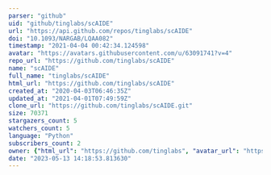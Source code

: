 ```yaml
---
parser: "github"
uid: "github/tinglabs/scAIDE"
url: "https://api.github.com/repos/tinglabs/scAIDE"
doi: "10.1093/NARGAB/LQAA082"
timestamp: "2021-04-04 00:42:34.124598"
avatar: "https://avatars.githubusercontent.com/u/63091741?v=4"
repo_url: "https://github.com/tinglabs/scAIDE"
name: "scAIDE"
full_name: "tinglabs/scAIDE"
html_url: "https://github.com/tinglabs/scAIDE"
created_at: "2020-04-03T06:46:35Z"
updated_at: "2021-04-01T07:49:59Z"
clone_url: "https://github.com/tinglabs/scAIDE.git"
size: 70371
stargazers_count: 5
watchers_count: 5
language: "Python"
subscribers_count: 2
owner: {"html_url": "https://github.com/tinglabs", "avatar_url": "https://avatars.githubusercontent.com/u/63091741?v=4", "login": "tinglabs", "type": "Organization"}
date: "2023-05-13 14:18:53.813630"
---
```


